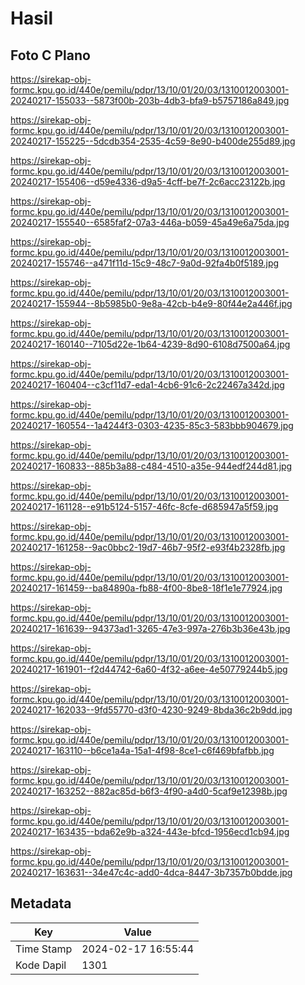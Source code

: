 # Hasil

## Foto C Plano

https://sirekap-obj-formc.kpu.go.id/440e/pemilu/pdpr/13/10/01/20/03/1310012003001-20240217-155033--5873f00b-203b-4db3-bfa9-b5757186a849.jpg

https://sirekap-obj-formc.kpu.go.id/440e/pemilu/pdpr/13/10/01/20/03/1310012003001-20240217-155225--5dcdb354-2535-4c59-8e90-b400de255d89.jpg

https://sirekap-obj-formc.kpu.go.id/440e/pemilu/pdpr/13/10/01/20/03/1310012003001-20240217-155406--d59e4336-d9a5-4cff-be7f-2c6acc23122b.jpg

https://sirekap-obj-formc.kpu.go.id/440e/pemilu/pdpr/13/10/01/20/03/1310012003001-20240217-155540--6585faf2-07a3-446a-b059-45a49e6a75da.jpg

https://sirekap-obj-formc.kpu.go.id/440e/pemilu/pdpr/13/10/01/20/03/1310012003001-20240217-155746--a471f11d-15c9-48c7-9a0d-92fa4b0f5189.jpg

https://sirekap-obj-formc.kpu.go.id/440e/pemilu/pdpr/13/10/01/20/03/1310012003001-20240217-155944--8b5985b0-9e8a-42cb-b4e9-80f44e2a446f.jpg

https://sirekap-obj-formc.kpu.go.id/440e/pemilu/pdpr/13/10/01/20/03/1310012003001-20240217-160140--7105d22e-1b64-4239-8d90-6108d7500a64.jpg

https://sirekap-obj-formc.kpu.go.id/440e/pemilu/pdpr/13/10/01/20/03/1310012003001-20240217-160404--c3cf11d7-eda1-4cb6-91c6-2c22467a342d.jpg

https://sirekap-obj-formc.kpu.go.id/440e/pemilu/pdpr/13/10/01/20/03/1310012003001-20240217-160554--1a4244f3-0303-4235-85c3-583bbb904679.jpg

https://sirekap-obj-formc.kpu.go.id/440e/pemilu/pdpr/13/10/01/20/03/1310012003001-20240217-160833--885b3a88-c484-4510-a35e-944edf244d81.jpg

https://sirekap-obj-formc.kpu.go.id/440e/pemilu/pdpr/13/10/01/20/03/1310012003001-20240217-161128--e91b5124-5157-46fc-8cfe-d685947a5f59.jpg

https://sirekap-obj-formc.kpu.go.id/440e/pemilu/pdpr/13/10/01/20/03/1310012003001-20240217-161258--9ac0bbc2-19d7-46b7-95f2-e93f4b2328fb.jpg

https://sirekap-obj-formc.kpu.go.id/440e/pemilu/pdpr/13/10/01/20/03/1310012003001-20240217-161459--ba84890a-fb88-4f00-8be8-18f1e1e77924.jpg

https://sirekap-obj-formc.kpu.go.id/440e/pemilu/pdpr/13/10/01/20/03/1310012003001-20240217-161639--94373ad1-3265-47e3-997a-276b3b36e43b.jpg

https://sirekap-obj-formc.kpu.go.id/440e/pemilu/pdpr/13/10/01/20/03/1310012003001-20240217-161901--f2d44742-6a60-4f32-a6ee-4e50779244b5.jpg

https://sirekap-obj-formc.kpu.go.id/440e/pemilu/pdpr/13/10/01/20/03/1310012003001-20240217-162033--9fd55770-d3f0-4230-9249-8bda36c2b9dd.jpg

https://sirekap-obj-formc.kpu.go.id/440e/pemilu/pdpr/13/10/01/20/03/1310012003001-20240217-163110--b6ce1a4a-15a1-4f98-8ce1-c6f469bfafbb.jpg

https://sirekap-obj-formc.kpu.go.id/440e/pemilu/pdpr/13/10/01/20/03/1310012003001-20240217-163252--882ac85d-b6f3-4f90-a4d0-5caf9e12398b.jpg

https://sirekap-obj-formc.kpu.go.id/440e/pemilu/pdpr/13/10/01/20/03/1310012003001-20240217-163435--bda62e9b-a324-443e-bfcd-1956ecd1cb94.jpg

https://sirekap-obj-formc.kpu.go.id/440e/pemilu/pdpr/13/10/01/20/03/1310012003001-20240217-163631--34e47c4c-add0-4dca-8447-3b7357b0bdde.jpg


## Metadata

| Key        | Value               |
| ---------- | ------------------- |
| Time Stamp | 2024-02-17 16:55:44 |
| Kode Dapil | 1301                |



